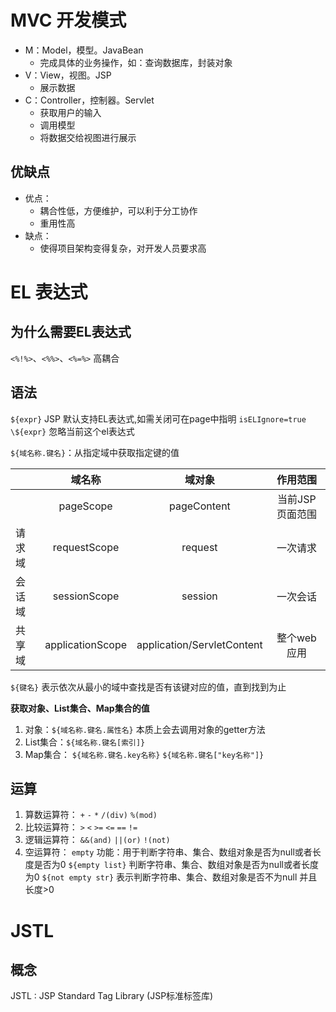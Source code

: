 # MVC 开发模式

- M：Model，模型。JavaBean
   - 完成具体的业务操作，如：查询数据库，封装对象
- V：View，视图。JSP
   - 展示数据
- C：Controller，控制器。Servlet
   - 获取用户的输入
   - 调用模型
   - 将数据交给视图进行展示

## 优缺点
- 优点：
   - 耦合性低，方便维护，可以利于分工协作
   - 重用性高
- 缺点：
   - 使得项目架构变得复杂，对开发人员要求高

# EL 表达式

## 为什么需要EL表达式

`<%!%>`、`<%%>`、`<%=%>` 高耦合

## 语法

`${expr}`
JSP 默认支持EL表达式,如需关闭可在page中指明 `isELIgnore=true`
`\${expr}` 忽略当前这个el表达式

`${域名称.键名}`：从指定域中获取指定键的值

|     |       域名称        |            域对象             |   作用范围    |
|-----|:----------------:|:--------------------------:|:---------:|
|     |    pageScope     |        pageContent         | 当前JSP页面范围 |
| 请求域 |   requestScope   |          request           |   一次请求    |
| 会话域 |   sessionScope   |          session           |   一次会话    |
| 共享域 | applicationScope | application/ServletContent |  整个web应用  |

`${键名}` 表示依次从最小的域中查找是否有该键对应的值，直到找到为止

**获取对象、List集合、Map集合的值**
1. 对象：`${域名称.键名.属性名}`
   本质上会去调用对象的getter方法
2. List集合：`${域名称.键名[索引]}`
3. Map集合：
`${域名称.键名.key名称}`
`${域名称.键名["key名称"]}`

## 运算

1. 算数运算符： `+` `-` `*` `/(div)` `%(mod)`
2. 比较运算符： `>` `<` `>=` `<=` `==` `!=`
3. 逻辑运算符： `&&(and)` `||(or)` `!(not)`
4. 空运算符： `empty`
  功能：用于判断字符串、集合、数组对象是否为null或者长度是否为0
  `${empty list}` 判断字符串、集合、数组对象是否为null或者长度为0
  `${not empty str}` 表示判断字符串、集合、数组对象是否不为null 并且 长度>0

# JSTL

## 概念

JSTL : JSP Standard Tag Library (JSP标准标签库)


